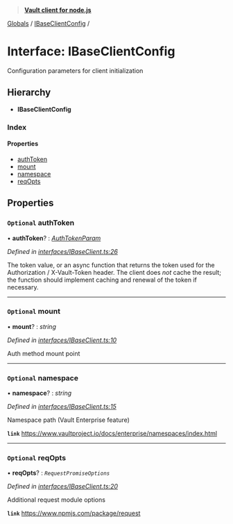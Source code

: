 > **[Vault client for node.js](../README.md)**

[Globals](../globals.md) / [IBaseClientConfig](ibaseclientconfig.md) /

# Interface: IBaseClientConfig

Configuration parameters for client initialization

## Hierarchy

* **IBaseClientConfig**

### Index

#### Properties

* [authToken](ibaseclientconfig.md#optional-authtoken)
* [mount](ibaseclientconfig.md#optional-mount)
* [namespace](ibaseclientconfig.md#optional-namespace)
* [reqOpts](ibaseclientconfig.md#optional-reqopts)

## Properties

### `Optional` authToken

• **authToken**? : *[AuthTokenParam](../globals.md#authtokenparam)*

*Defined in [interfaces/IBaseClient.ts:26](https://github.com/theogravity/vault-tacular/blob/7a596ac/src/interfaces/IBaseClient.ts#L26)*

The token value, or an async function that returns the token used for the
Authorization / X-Vault-Token header. The client does *not* cache the result;
the function should implement caching and renewal of the token if necessary.

___

### `Optional` mount

• **mount**? : *string*

*Defined in [interfaces/IBaseClient.ts:10](https://github.com/theogravity/vault-tacular/blob/7a596ac/src/interfaces/IBaseClient.ts#L10)*

Auth method mount point

___

### `Optional` namespace

• **namespace**? : *string*

*Defined in [interfaces/IBaseClient.ts:15](https://github.com/theogravity/vault-tacular/blob/7a596ac/src/interfaces/IBaseClient.ts#L15)*

Namespace path (Vault Enterprise feature)

**`link`** https://www.vaultproject.io/docs/enterprise/namespaces/index.html

___

### `Optional` reqOpts

• **reqOpts**? : *`RequestPromiseOptions`*

*Defined in [interfaces/IBaseClient.ts:20](https://github.com/theogravity/vault-tacular/blob/7a596ac/src/interfaces/IBaseClient.ts#L20)*

Additional request module options

**`link`** https://www.npmjs.com/package/request